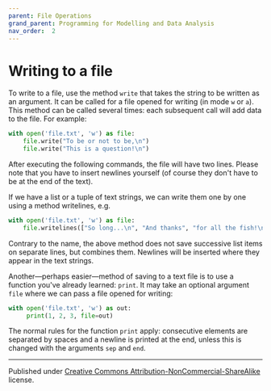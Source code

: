 ```yaml
---
parent: File Operations
grand_parent: Programming for Modelling and Data Analysis
nav_order:  2
---
```


# Writing to a file

To write to a file, use the method `write` that takes the string to be written as an argument. It can be called for a file opened for writing (in mode `w` or `a`). This method can be called several times: each subsequent call will add data to the file. For example:

```python
with open('file.txt', 'w') as file:
    file.write("To be or not to be,\n")
    file.write("This is a question!\n")
```
After executing the following commands, the file will have two lines. Please note that you have to insert newlines yourself (of course they don't have to be at the end of the text).

If we have a list or a tuple of text strings, we can write them one by one using a method writelines, e.g.

```python
with open('file.txt', 'w') as file:
    file.writelines(["So long...\n", "And thanks", "for all the fish!\n"])
```
Contrary to the name, the above method does not save successive list items on separate lines, but combines them. Newlines will be inserted where they appear in the text strings.

Another—perhaps easier—method of saving to a text file is to use a function you've already learned: `print`. It may take an optional argument `file` where we can pass a file opened for writing:

```python
with open('file.txt', 'w') as out:
     print(1, 2, 3, file=out)
```
The normal rules for the function `print` apply: consecutive elements are separated by spaces and a newline is printed at the end, unless this is changed with the arguments `sep` and `end`.



<hr/>

Published under [Creative Commons Attribution-NonCommercial-ShareAlike](https://creativecommons.org/licenses/by-nc-sa/4.0/) license.
